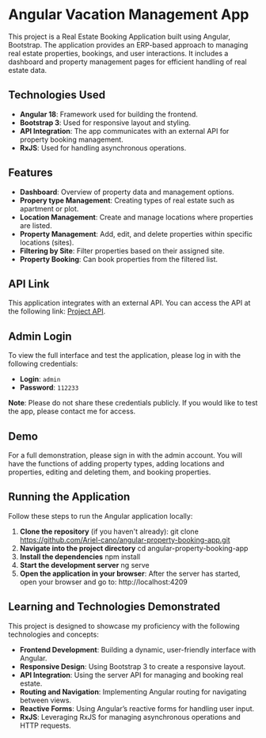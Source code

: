# Angular Vacation Management App

This project is a Real Estate Booking Application built using Angular, Bootstrap. The application provides an ERP-based approach to managing real estate properties, bookings, and user interactions. It includes a dashboard and property management pages for efficient handling of real estate data.

## Technologies Used

- **Angular 18**: Framework used for building the frontend.
- **Bootstrap 3**: Used for responsive layout and styling.
- **API Integration**: The app communicates with an external API for property booking management.
- **RxJS**: Used for handling asynchronous operations.

## Features

- **Dashboard**: Overview of property data and management options.
- **Propery type Management**: Сreating types of real estate such as apartment or plot.
- **Location Management**: Create and manage locations where properties are listed.
- **Property Management**: Add, edit, and delete properties within specific locations (sites).
- **Filtering by Site**: Filter properties based on their assigned site.
- **Property Booking**: Сan book properties from the filtered list.

## API Link

This application integrates with an external API. You can access the API at the following link: [Project API](https://projectapi.gerasim.in/index.html).

## Admin Login

To view the full interface and test the application, please log in with the following credentials:

- **Login**: `admin`
- **Password**: `112233`

**Note**: Please do not share these credentials publicly. If you would like to test the app, please contact me for access.

## Demo

For a full demonstration, please sign in with the admin account. 
You will have the functions of adding property types, adding locations and properties, editing and deleting them, and booking properties.

## Running the Application

Follow these steps to run the Angular application locally:

1. **Clone the repository** (if you haven't already):
   git clone https://github.com/Ariel-cano/angular-property-booking-app.git
2. **Navigate into the project directory**
   cd angular-property-booking-app
3. **Install the dependencies**
   npm install
4. **Start the development server**
   ng serve
5. **Open the application in your browser**: After the server has started, open your browser and go to:
   http://localhost:4209
   
## Learning and Technologies Demonstrated

This project is designed to showcase my proficiency with the following technologies and concepts:

- **Frontend Development**: Building a dynamic, user-friendly interface with Angular.
- **Responsive Design**: Using Bootstrap 3 to create a responsive layout.
- **API Integration**: Using the server API for managing and booking real estate.
- **Routing and Navigation**: Implementing Angular routing for navigating between views.
- **Reactive Forms**: Using Angular’s reactive forms for handling user input.
- **RxJS**: Leveraging RxJS for managing asynchronous operations and HTTP requests.
